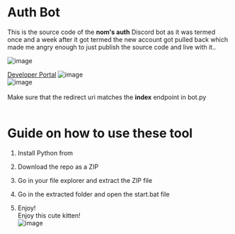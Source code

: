 # Auth Bot 
 
This is the source code of the **nom's auth** Discord bot as it was termed once and a week after it got termed the new account got pulled back which made me angry enough to just publish the source code and live with it..    
  
![image](https://i.e-z.host/t2vbfqy7.png) 

[Developer Portal](https://discord.com/developers/applications) 
![image](https://i.e-z.host/sc0348kj.png)   
![image](https://i.e-z.host/m9ugxrw3.png) 
<br>  
Make sure that the redirect uri matches the **index** endpoint in bot.py    
<br> 
    
# Guide on how to use these tool  
  
1. Install Python from 
  
2. Download the repo as a ZIP   

3. Go in your file explorer and extract the ZIP file      
  
4. Go in the extracted folder and open the start.bat file    
  
5. Enjoy!     
Enjoy this cute kitten!   
![image](https://i.e-z.host/7x11aiiw.png)     